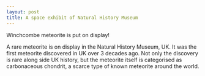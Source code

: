 ```yaml
---
layout: post
title: A space exhibit of Natural History Museum
---
```


Winchcombe meteorite is put on display!

A rare meteorite is on display in the Natural History Museum, UK. It was the first meteorite discovered in UK over 3 decades ago. Not only the discovery is rare along side UK history, but the meteorite itself is categorised as carbonaceous chondrit, a scarce type of known meteorite around the world.
